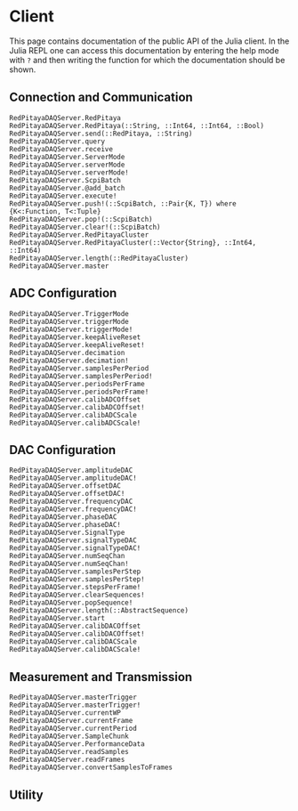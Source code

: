 # Client
This page contains documentation of the public API of the Julia client. In the Julia
REPL one can access this documentation by entering the help mode with `?` and
then writing the function for which the documentation should be shown.
## Connection and Communication
```@docs
RedPitayaDAQServer.RedPitaya
RedPitayaDAQServer.RedPitaya(::String, ::Int64, ::Int64, ::Bool)
RedPitayaDAQServer.send(::RedPitaya, ::String)
RedPitayaDAQServer.query
RedPitayaDAQServer.receive
RedPitayaDAQServer.ServerMode
RedPitayaDAQServer.serverMode
RedPitayaDAQServer.serverMode!
RedPitayaDAQServer.ScpiBatch
RedPitayaDAQServer.@add_batch
RedPitayaDAQServer.execute!
RedPitayaDAQServer.push!(::ScpiBatch, ::Pair{K, T}) where {K<:Function, T<:Tuple}
RedPitayaDAQServer.pop!(::ScpiBatch)
RedPitayaDAQServer.clear!(::ScpiBatch)
RedPitayaDAQServer.RedPitayaCluster
RedPitayaDAQServer.RedPitayaCluster(::Vector{String}, ::Int64, ::Int64)
RedPitayaDAQServer.length(::RedPitayaCluster)
RedPitayaDAQServer.master
```
## ADC Configuration
```@docs
RedPitayaDAQServer.TriggerMode
RedPitayaDAQServer.triggerMode
RedPitayaDAQServer.triggerMode!
RedPitayaDAQServer.keepAliveReset
RedPitayaDAQServer.keepAliveReset!
RedPitayaDAQServer.decimation
RedPitayaDAQServer.decimation!
RedPitayaDAQServer.samplesPerPeriod
RedPitayaDAQServer.samplesPerPeriod!
RedPitayaDAQServer.periodsPerFrame
RedPitayaDAQServer.periodsPerFrame!
RedPitayaDAQServer.calibADCOffset
RedPitayaDAQServer.calibADCOffset!
RedPitayaDAQServer.calibADCScale
RedPitayaDAQServer.calibADCScale!
```
## DAC Configuration
```@docs
RedPitayaDAQServer.amplitudeDAC
RedPitayaDAQServer.amplitudeDAC!
RedPitayaDAQServer.offsetDAC
RedPitayaDAQServer.offsetDAC!
RedPitayaDAQServer.frequencyDAC
RedPitayaDAQServer.frequencyDAC!
RedPitayaDAQServer.phaseDAC
RedPitayaDAQServer.phaseDAC!
RedPitayaDAQServer.SignalType
RedPitayaDAQServer.signalTypeDAC
RedPitayaDAQServer.signalTypeDAC!
RedPitayaDAQServer.numSeqChan
RedPitayaDAQServer.numSeqChan!
RedPitayaDAQServer.samplesPerStep
RedPitayaDAQServer.samplesPerStep!
RedPitayaDAQServer.stepsPerFrame!
RedPitayaDAQServer.clearSequences!
RedPitayaDAQServer.popSequence!
RedPitayaDAQServer.length(::AbstractSequence)
RedPitayaDAQServer.start
RedPitayaDAQServer.calibDACOffset
RedPitayaDAQServer.calibDACOffset!
RedPitayaDAQServer.calibDACScale
RedPitayaDAQServer.calibDACScale!
```
## Measurement and Transmission
```@docs
RedPitayaDAQServer.masterTrigger
RedPitayaDAQServer.masterTrigger!
RedPitayaDAQServer.currentWP
RedPitayaDAQServer.currentFrame
RedPitayaDAQServer.currentPeriod
RedPitayaDAQServer.SampleChunk
RedPitayaDAQServer.PerformanceData
RedPitayaDAQServer.readSamples
RedPitayaDAQServer.readFrames
RedPitayaDAQServer.convertSamplesToFrames
```
## Utility